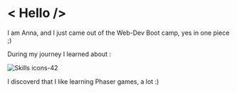 # < Hello /> 
I am Anna, and I just came out of the Web-Dev Boot camp, yes in one piece ;) 

During my journey I learned about : 

 ![Skills icons-42](https://user-images.githubusercontent.com/89396456/150414023-d2563ca5-4002-4c09-8a25-875a9bbb4ac8.png)

I discoverd that I like learning Phaser games, a lot :) 
